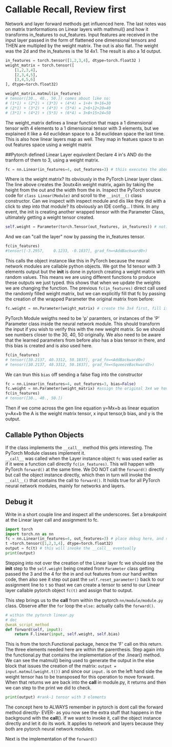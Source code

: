 # Callable Recall, Review first
Network and layer forward methods get influenced here. The last notes was on matrix tranformations on Linear layers with mathmul() and how it transforms in_features to out_features. Input features are received in the input layer passed in the form of flattened one dimensional tensors and THEN are multipled by the weight matrix. The out is also flat. The weight was the 2d and the in_features is the 1d 4x1. The result is also a 1d output.
```py
in_features = torch.tensor([1,2,3,4], dtype=torch.float32 )
weight_matrix = torch.tensor([
    [1,2,3,4],
    [2,3,4,5],
    [3,4,5,6]
], dtype=torch.float32)

weight_matrix.matmul(in_features)
# tensor([30., 40., 50.]) comes about like so:
# (1*1) + (2*2) + (3*3) + (4*4) = 1+4+ 9+16=30
# (2*1) + (3*2) + (4*3) + (5*4) = 2+6+12+20=40
# (3*1) + (4*2) + (5*3) + (6*4) = 3+8+15+24=50
```
The weight_matrix defines a linear function that maps a 1 dimensional tensor with 4 elements to a 1 dimensional tensor with 3 elements, but we explained it like a 4d euclidean space to a 3d euclidean space the last time. This is also how linear layers map as well. They map in featues space to an out features space using a weight matrix

##Pytorch defined Linear Layer equivolent
Declare 4 in's AND do the tranform of them to 3, using a weight matrix. 
```py
fc = nn.Linear(in_features=4, out_features=3) # thiis executes the above, but wheres the execution?
```
Where is the weight matrix? Its obviously in the PyTorch Linear layer class. The line above creates the 3outx4in weight matrix, again by taking the height from the out and the width from the in. Inspect the PyTorch source code for `class Linear(Module)` and scroll to the `__init__()` class constructor. Can we inspect with inspect module and dis like they did with a click to step into that module? Its obviously an IDE config... I think. In any event, the init is creating another wrapped tensor with the Parameter Class, ultimately getting a weight tensor created.
```py
self.weight = Parameter(torch.Tensor(out_features, in_features)) # notice the class 'T' not the factory method here
```
And we can "call the layer" now by passing the in_features tensor. 
```py
fc(in_features)
#tensor([-3.2957,    0.1233, -0.1837], grad_fn=<AddBackward0>)
```
This calls the object instance like this in PyTorch because the neural network modules are callable python objects. We got the 1d tensor with 3 elements output but the __init__ is done in pytorch creating a weight matrix with random values. This means we are using different functions to produce these outputs we just typed. this shows that when we update the weights we are changing the function. The previous `fc(in_features)` direct call used the randomly filled weight matrix, but we can explicitly fill that fc by passing the creation of the wrapped Parameter the original matrix from before:
```py
fc.weight = nn.Parameter(weight_matrix) # create the 3x4 first, fill it like you wish, then assign it to the weight matrix directly in the fc variable
```
PyTorch Module weigths need to be 'p' paramters, or instances of the 'P' Parameter class inside the neural network module. This should transform the input if you wish to verify this with the new weight matrix. So we should see numbers closer to the 30, 40, 50 originally. We also need to be aware that the learned parameters from before also has a bias tensor in there, and this bias is created and is also used here.
```py
fc(in_features)
# tensor([30.2137, 40.3312, 50.1837], grad_fn=<AddBackward0>)
# tensor([30.2137, 40.3312, 50.1837], grad_fn=<SqueezeBackward3>)
```
We can trun this `bias` off sending a false flag into the constructor
```py
fc = nn.Linear(in_features=4, out_features=3, bias=False)
fc.weight = nn.Parameter(weight_matrix) #assign the original 3x4 we have been playing with
fc(in_features)
# tensor([30., 40., 50.])
```
Then if we come across the gen line equation y=Mx+b as linear equation y=Ax+b the A is the weight matrix tensor, x input tensor,b bias, and y is the output.
## Callable Python Objects
If the class implements the `__call__` method this gets interesting. The PyTorch Module classes implement it.  
`__call__` was called when the Layer instance object `fc` was used earlier as if it were a function call directly `fc(in_features)`. This will happen with PyTorch `forward()` at the same time. We DO NOT call the `forward()` directly but call the object instance directly, which then in turn will invoke the `__call__()` that contains the call to `forward()`. It holds true for all PyTorch neural network modules, mainly for networks and layers.

## Debug it
Write in a short couple line and inspect all the underscores. Set a breakpoint at the Linear layer call and assignment to fc.
```py
import torch
import torch.nn as nn
fc = nn.Linear(in_features=4, out_features=3) # place debug here, and step through 
t =torch.tensor([1,2,3,4], dtype=torch.float32)
output = fc(t) # this will invoke the __call__ eventually
print(output)
```
Stepping into not over the creation of the Linear layer fc we should see the __init__ step to the `self.weight` being created from `Parameter` class getting passed the 3 and the 4 for the in and out features from our hand written code, then also see it step out past the `self.reset_parameter()` back to our assignment line to `t` so thast we can create a tensor to send to our Linear layer callable pytorch object `fc(t)` and assign that to output.

This step brings us to the __call__ from within the pytorch `nn/module/module.py` class. Observe after the `for` loop the `else:` actually calls the `forward()`. 
```py
# within the pytorch linear.py
# dec
@weak_script_method 
def forward(self, input):
    return F.linear(input, self.weight, self.bias)
```
This is from the torch.Functional package, hence the 'F' call on this return. The three elements needed here are within the parenthesis. Step again into the functional.py that contains the implementation of the .linear() method. We can see the matmul() being used to generate the output in the else block that issues the creation of the matrix: `output = input.matmul(weight.t())` and since our `input.` is on the left hand side the weight tensor has to be transposed for this operation to move forward. When that returns we are back into the __call__ in module.py, it returns and then we can step to the print we did to check.
```py
print(output) #rank-1 tensor with 3 elements
```
The concept here to ALWAYS remember in pytorch is dont call the forward method directly- EVER- as you now see the extra stuff that happens in the background with the __call__(). If we want to invoke it, call the object instance directly and let it do its work. It applies to network and layers because they both are pytorch neural network modules.

Next is the implementation of the `forward()`